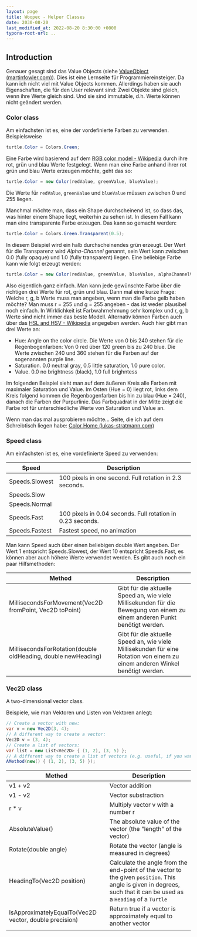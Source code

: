 ```yaml
---
layout: page
title: Woopec - Helper Classes
date: 2030-08-20
last_modified_at: 2022-08-20 8:30:00 +0000
typora-root-url: ..
---
```



## Introduction

Genauer gesagt sind das Value Objects (siehe [ValueObject (martinfowler.com)](https://martinfowler.com/bliki/ValueObject.html)). Dies ist eine Lernseite für Programmiereinsteiger. Da kann ich nicht viel mit Value Objects kommen. Allerdings haben sie auch Eigenschaften, die für den User relevant sind: Zwei Objekte sind gleich, wenn ihre Werte gleich sind. Und sie sind immutable, d.h. Werte können nicht geändert werden.

### Color class

Am einfachsten ist es, eine der vordefinierte Farben zu verwenden. Beispielsweise

```c#
turtle.Color = Colors.Green;
```

Eine Farbe wird basierend auf dem [RGB color model - Wikipedia](https://en.wikipedia.org/wiki/RGB_color_model) durch ihre rot, grün und blau Werte festgelegt. Wenn man eine Farbe anhand ihrer rot grün und  blau Werte erzeugen möchte, geht das so:

```c#
turtle.Color = new Color(redValue, greenValue, blueValue);
```

Die Werte für `redValue`, `greenValue` und `blueValue` müssen zwischen 0 und 255 liegen.

Manchmal möchte man, dass ein Shape durchscheinend ist, so dass das, was hinter einem  Shape liegt, weiterhin zu sehen ist. In diesem Fall kann man eine transparente Farbe erzeugen. Das kann so gemacht werden:

```c#
turtle.Color = Colors.Green.Transparent(0.5);
```

In diesem Beispiel wird ein halb durchscheinendes grün erzeugt. Der Wert für die Transparenz wird *Alpha-Channel* genannt, sein Wert kann zwischen 0.0 (fully opaque) und 1.0 (fully transparent) liegen. Eine beliebige Farbe kann wie folgt erzeugt werden:

```c#
turtle.Color = new Color(redValue, greenValue, blueValue, alphaChannelValue);
```

Also eigentlich ganz einfach. Man kann jede gewünschte Farbe über die richtigen drei Werte für rot, grün und blau. Dann mal eine kurze Frage: Welche r, g, b Werte muss man angeben, wenn man die Farbe gelb haben möchte? Man muss r = 255 und g = 255 angeben - das ist weder plausibel noch einfach. In Wirklichkeit ist Farbwahrnehmung sehr komplex und r, g, b Werte sind nicht immer das beste Modell. Alternativ können Farben auch über das [HSL and HSV - Wikipedia](https://en.wikipedia.org/wiki/HSL_and_HSV) angegeben werden. Auch hier gibt man drei Werte an:

* Hue: Angle on the color circle. Die Werte von 0 bis 240 stehen für die Regenbogenfarben: Von 0 red über 120 green bis zu 240 blue. Die Werte zwischen 240 und 360 stehen für die Farben auf der sogenannten purple line.
* Saturation. 0.0 neutral gray, 0.5 little saturation, 1.0 pure color.
* Value. 0.0 no brightness (black), 1.0 full brighntess

Im folgenden Beispiel sieht man auf dem äußeren Kreis alle Farben mit maximaler Saturation und Value. Im Osten (Hue = 0) liegt rot, links dem Kreis folgend kommen die Regenbogenfarben bis hin zu blau (Hue = 240), danach die Farben der Purpurlinie. Das Farbquadrat in der Mitte zeigt die Farbe rot für unterschiedliche Werte von Saturation und Value an.

<Hier Bild>

Wenn man das mal ausprobieren möchte... Seite, die ich auf dem Schreibtisch liegen habe: [Color Home (lukas-stratmann.com)](https://color.lukas-stratmann.com/)

### Speed class

Am einfachsten ist es, eine vordefinierte Speed zu verwenden:

| **Speed**      | **Description**                                            |
| -------------- | ---------------------------------------------------------- |
| Speeds.Slowest | 100 pixels in one second. Full rotation in 2.3 seconds.    |
| Speeds.Slow    |                                                            |
| Speeds.Normal  |                                                            |
| Speeds.Fast    | 100 pixels in 0.04 seconds. Full rotation in 0.23 seconds. |
| Speeds.Fastest | Fastest speed, no animation                                |

Man kann Speed auch über einen beliebigen double Wert angeben. Der Wert 1 entspricht Speeds.Slowest, der Wert 10 entspricht Speeds.Fast, es können aber auch höhere Werte verwendet werden. 
Es gibt auch noch ein paar Hilfsmethoden:

| Method  | Description  |
| ------- | ------------ |
| MillisecondsForMovement(Vec2D fromPoint, Vec2D toPoint) | Gibt für die aktuelle Speed an, wie viele Millisekunden für die Bewegung von einem zu einem anderen Punkt benötigt werden. |
| MillisecondsForRotation(double oldHeading, double newHeading) | Gibt für die aktuelle Speed an, wie viele Millisekunden für eine Rotation von einem zu einem anderen Winkel benötigt werden. |


### Vec2D class

A two-dimensional vector class.

Beispiele, wie man Vektoren und Listen von Vektoren anlegt:

```c#
// Create a vector with new:
var v = new Vec2D(3, 4);
// A different way to create a vector:
Vec2D v = (3, 4);
// Create a list of vectors:
var list = new List<Vec2D> { (1, 2), (3, 5) };
// A different way to create a list of vectors (e.g. useful, if you want to pass it to a method)
AMethod(new() { (1, 2), (3, 5) });
```



| Method  | Description  |
| ------- | ------------ |
| v1 + v2 | Vector addition |
| v1 - v2 | Vector substraction |
| r * v | Multiply vector v with a number r |
| AbsoluteValue() | The absolute value of the vector (the "length" of the vector) |
| Rotate(double angle) | Rotate the vector (angle is measured in degrees) |
| HeadingTo(Vec2D position) | Calculate the angle from the end-point of the vector to the given `position`. This angle is given in degrees, such that it can be used as a `Heading` of a `Turtle` |
| IsApproximatelyEqualTo(Vec2D vector, double precision) | Return true if a vector is approximately equal to another vector |
|  |  |

### 

